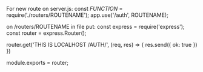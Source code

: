 For new route on server.js: const *FUNCTION* = require('./routers/ROUTENAME');
app.use('/auth', ROUTENAME);

on /routers/ROUTENAME in file put: 
const express = require('express');
const router = express.Router();

router.get('THIS IS LOCALHOST /AUTH/', (req, res) => {
    res.send({ ok: true })
})

module.exports = router;